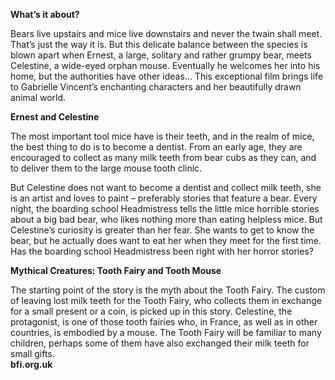 **What’s it about?**

Bears live upstairs and mice live downstairs and never the twain shall meet. That’s just the way it is. But this delicate balance between the species is blown apart when Ernest, a large, solitary and rather grumpy bear, meets Celestine, a wide-eyed orphan mouse. Eventually he welcomes her into his home, but the authorities have other ideas... This exceptional film brings life to Gabrielle Vincent’s enchanting characters and her beautifully drawn animal world.<br>

**Ernest and Celestine**

The most important tool mice have is their teeth, and in the realm of mice, the best thing to do is to become a dentist. From an early age, they are encouraged to collect as many milk teeth from bear cubs as they can, and to deliver them to the large mouse tooth clinic.

But Celestine does not want to become a dentist and collect milk teeth, she is an artist and loves to paint – preferably stories that feature a bear. Every night, the boarding school Headmistress tells the little mice horrible stories about a big bad bear, who likes nothing more than eating helpless mice. But Celestine’s curiosity is greater than her fear. She wants to get to know the bear, but he actually does want to eat her when they meet for the first time. Has the boarding school Headmistress been right with her horror stories?<br>

**Mythical Creatures: Tooth Fairy and Tooth Mouse**

The starting point of the story is the myth about the Tooth Fairy. The custom of leaving lost milk teeth for the Tooth Fairy, who collects them in exchange for a small present or a coin, is picked up in this story. Celestine, the protagonist, is one of those tooth fairies who, in France, as well as in other countries, is embodied by a mouse. The Tooth Fairy will be familiar to many children, perhaps some of them have also exchanged their milk teeth for small gifts.<br>
**bfi.org.uk**
<!--stackedit_data:
eyJoaXN0b3J5IjpbLTEwNzc0Njg3NCwtMTg0MjQ5Mjk0OF19
-->